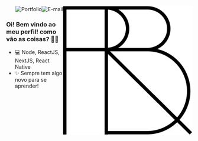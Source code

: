 <img align="right" src="https://raw.githubusercontent.com/renanbrayner/renanbrayner/master/images/logo-black.png" width="350"/>

<a href="mailto:renanbrayner@gmail.com">
<img align="right" alt="E-mail" src="https://img.shields.io/badge/-fale%20comigo-blue"/>
</a>

<a href="https://renanbrayner.github.io/portfolio">
<img align="right" alt="Portfolio" src="https://img.shields.io/badge/-Renan%20Brayner-lightgrey"/>
</a>

<br/>

### Oi! Bem vindo ao meu perfil! como vão as coisas? 👋🥰

- 💻 Node, ReactJS, NextJS, React Native
- ✨ Sempre tem algo novo para se aprender!


